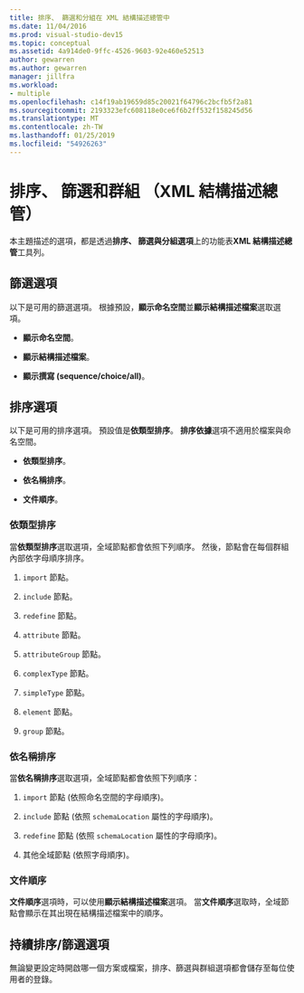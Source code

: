 ```yaml
---
title: 排序、 篩選和分組在 XML 結構描述總管中
ms.date: 11/04/2016
ms.prod: visual-studio-dev15
ms.topic: conceptual
ms.assetid: 4a914de0-9ffc-4526-9603-92e460e52513
author: gewarren
ms.author: gewarren
manager: jillfra
ms.workload:
- multiple
ms.openlocfilehash: c14f19ab19659d85c20021f64796c2bcfb5f2a81
ms.sourcegitcommit: 2193323efc608118e0ce6f6b2ff532f158245d56
ms.translationtype: MT
ms.contentlocale: zh-TW
ms.lasthandoff: 01/25/2019
ms.locfileid: "54926263"
---
```

# <a name="sorting-filtering-and-grouping-xml-schema-explorer"></a>排序、 篩選和群組 （XML 結構描述總管）

本主題描述的選項，都是透過**排序、 篩選與分組選項**上的功能表**XML 結構描述總管**工具列。

## <a name="filter-options"></a>篩選選項

 以下是可用的篩選選項。 根據預設，**顯示命名空間**並**顯示結構描述檔案**選取選項。

-   **顯示命名空間**。

-   **顯示結構描述檔案**。

-   **顯示撰寫 (sequence/choice/all)**。

## <a name="sorting-options"></a>排序選項

 以下是可用的排序選項。 預設值是**依類型排序**。 **排序依據**選項不適用於檔案與命名空間。

-   **依類型排序**。

-   **依名稱排序**。

-   **文件順序**。

### <a name="sort-by-type"></a>依類型排序

 當**依類型排序**選取選項，全域節點都會依照下列順序。 然後，節點會在每個群組內部依字母順序排序。

1.  `import` 節點。

2.  `include` 節點。

3.  `redefine` 節點。

4.  `attribute` 節點。

5.  `attributeGroup` 節點。

6.  `complexType` 節點。

7.  `simpleType` 節點。

8.  `element` 節點。

9. `group` 節點。

### <a name="sort-by-name"></a>依名稱排序

 當**依名稱排序**選取選項，全域節點都會依照下列順序：

1.  `import` 節點 (依照命名空間的字母順序)。

2.  `include` 節點 (依照 `schemaLocation` 屬性的字母順序)。

3.  `redefine` 節點 (依照 `schemaLocation` 屬性的字母順序)。

4.  其他全域節點 (依照字母順序)。

### <a name="document-order"></a>文件順序

 **文件順序**選項時，可以使用**顯示結構描述檔案**選項。 當**文件順序**選取時，全域節點會顯示在其出現在結構描述檔案中的順序。

## <a name="persisting-sortfilter-options"></a>持續排序/篩選選項

 無論變更設定時開啟哪一個方案或檔案，排序、篩選與群組選項都會儲存至每位使用者的登錄。